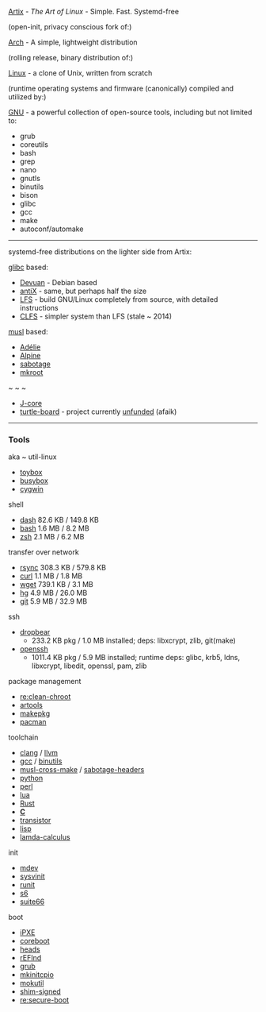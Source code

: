 [Artix](https://artixlinux.org/) - _The Art of Linux_ - Simple. Fast. Systemd-free

(open-init, privacy conscious fork of:)

[Arch](https://archlinux.org/) - A simple, lightweight distribution

(rolling release, binary distribution of:)

[Linux](https://www.kernel.org/) - a clone of Unix, written from scratch

(runtime operating systems and firmware (canonically) compiled and utilized by:)

[GNU](https://www.gnu.org/software/software.html) - a powerful collection of open-source tools, including but not limited to:

* grub
* coreutils
* bash
* grep
* nano
* gnutls
* binutils
* bison
* glibc
* gcc
* make
* autoconf/automake

___

systemd-free distributions on the lighter side from Artix:

[glibc](https://www.gnu.org/software/libc/) based: 
* [Devuan](https://www.devuan.org/) - Debian based
* [antiX](https://antixlinux.com/) - same, but perhaps half the size
* [LFS](https://linuxfromscratch.org/lfs/view/stable/) - build GNU/Linux completely from source, with detailed instructions
* [CLFS](http://clfs.org/view/CLFS-3.0.0-SYSVINIT/x86_64-64/) - simpler system than LFS (stale ~ 2014)

[musl](https://git.musl-libc.org/cgit/musl/) based:
* [Adélie](https://git.adelielinux.org/adelie?sort=latest_activity_desc)
* [Alpine](https://alpinelinux.org/)
* [sabotage](https://github.com/sabotage-linux/sabotage)
* [mkroot](https://github.com/landley/mkroot)

~ ~ ~

* [J-core](https://j-core.org/)
* [turtle-board](https://www.cnx-software.com/2017/03/13/turtle-board-is-a-raspberry-pi-2-like-fpga-board-for-j-core-j2-open-source-superh-sh2-soc/) - project currently [unfunded](/img/sadge-king_cookk.png) (afaik)

___

### Tools

aka ~ util-linux
* [toybox](https://github.com/landley/toybox)
* [busybox](https://www.busybox.net/)
* [cygwin](https://www.cygwin.com/)

shell
* [dash](http://gondor.apana.org.au/~herbert/dash/) 82.6 KB / 149.8 KB
* [bash](https://tiswww.case.edu/php/chet/bash/bashtop.html) 1.6 MB / 8.2 MB
* [zsh](https://www.zsh.org/) 2.1 MB / 6.2 MB

transfer over network
* [rsync](https://rsync.samba.org/) 308.3 KB / 579.8 KB
* [curl](https://curl.se/) 1.1 MB / 1.8 MB
* [wget](https://www.gnu.org/software/wget/) 739.1 KB / 3.1 MB
* [hg](https://www.mercurial-scm.org/) 4.9 MB / 26.0 MB
* [git](https://git-scm.com/) 5.9 MB / 32.9 MB


ssh
* [dropbear](https://matt.ucc.asn.au/dropbear/dropbear.html) 
  * 233.2 KB pkg / 1.0 MB installed; deps: libxcrypt, zlib, git(make)
* [openssh](https://www.openssh.com/) 
  * 1011.4 KB pkg / 5.9 MB installed; runtime deps: glibc, krb5, ldns, libxcrypt, libedit, openssl, pam, zlib 

package management

* [re:clean-chroot](https://wiki.archlinux.org/title/DeveloperWiki:Building_in_a_clean_chroot)
* [artools](https://gitea.artixlinux.org/artix/artools)
* [makepkg](https://wiki.archlinux.org/title/Arch_Build_System)
* [pacman](https://gitlab.archlinux.org/pacman/pacman/)

toolchain

* [clang](https://clang.llvm.org/) / [llvm](https://llvm.org/)
* [gcc](https://www.gnu.org/software/gcc/) / [binutils](https://www.gnu.org/software/binutils/)
* [musl-cross-make](https://github.com/richfelker/musl-cross-make) / [sabotage-headers](https://github.com/sabotage-linux/kernel-headers)
* [python](https://www.python.org/)
* [perl](https://www.perl.org/)
* [lua](https://www.lua.org/)
* [Rust](https://www.rust-lang.org/)
* [__C__](http://www.open-std.org/jtc1/sc22/wg14/)
* [transistor](https://en.wikipedia.org/wiki/Transistor)
* [lisp](https://lisp-lang.org/)
* [lamda-calculus](https://plato.stanford.edu/entries/lambda-calculus/)

init
* [mdev](https://github.com/slashbeast/mdev-like-a-boss)
* [sysvinit](https://wiki.gentoo.org/wiki/Sysvinit)
* [runit](http://smarden.org/runit/)
* [s6](https://www.skarnet.org/software/s6-linux-init/)
* [suite66](https://web.obarun.org/software/66/latest/66-init.html)

boot
* [iPXE](https://ipxe.org/)
* [coreboot](https://coreboot.org/)
* [heads](https://osresearch.net/)
* [rEFInd](http://www.rodsbooks.com/refind/)
* [grub](https://www.gnu.org/software/grub/)
* [mkinitcpio](https://wiki.archlinux.org/title/Mkinitcpio)
* [mokutil](https://github.com/lcp/mokutil)
* [shim-signed](https://aur.archlinux.org/packages/shim-signed/)
* [re:secure-boot](https://www.rodsbooks.com/efi-bootloaders/secureboot.html)
